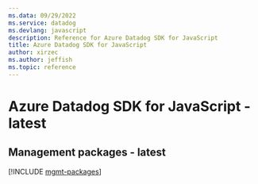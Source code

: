 ```yaml
---
ms.data: 09/29/2022
ms.service: datadog
ms.devlang: javascript
description: Reference for Azure Datadog SDK for JavaScript
title: Azure Datadog SDK for JavaScript
author: xirzec
ms.author: jeffish
ms.topic: reference
---
```

# Azure Datadog SDK for JavaScript - latest

## Management packages - latest
[!INCLUDE [mgmt-packages](datadog-mgmt-index.md)]